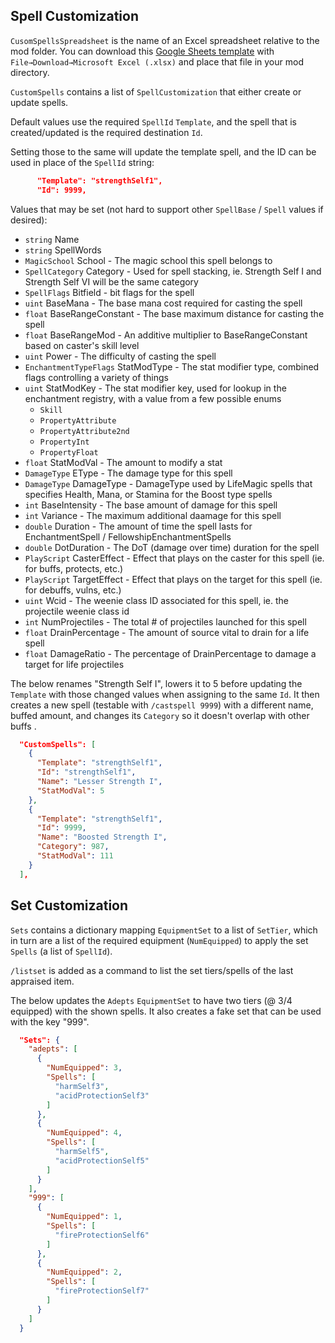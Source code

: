 ﻿## Spell Customization

`CusomSpellsSpreadsheet` is the name of an Excel spreadsheet relative to the mod folder.  You can download this [Google Sheets template](https://docs.google.com/spreadsheets/d/1Ya_oDlCZ-AJwV4qcXsZ3m15NqgSGOgtLlPAPuIn8bj0/edit?usp=sharing) with `File→Download→Microsoft Excel (.xlsx)` and place that file in your mod directory.



`CustomSpells` contains a list of `SpellCustomization` that either create or update spells.

Default values use the required `SpellId` `Template`, and the spell that is created/updated is the required destination `Id`.  



Setting those to the same will update the template spell, and the ID can be used in place of the `SpellId` string:

```json
      "Template": "strengthSelf1",
      "Id": 9999,
```



Values that may be set (not hard to support other `SpellBase` / `Spell` values if desired):

* `string` Name
* `string` SpellWords
* `MagicSchool` School -  The magic school this spell belongs to
* `SpellCategory` Category -  Used for spell stacking, ie. Strength Self I and Strength Self VI will be the same category
* `SpellFlags` Bitfield -  bit flags for the spell
* `uint` BaseMana -  The base mana cost required for casting the spell
* `float` BaseRangeConstant - The base maximum distance for casting the spell
* `float` BaseRangeMod -  An additive multiplier to BaseRangeConstant based on caster's skill level
* `uint` Power -  The difficulty of casting the spell
* `EnchantmentTypeFlags` StatModType -  The stat modifier type, combined flags controlling a variety of things
* `uint` StatModKey -  The stat modifier key, used for lookup in the enchantment registry, with a value from a few possible enums
  * `Skill`
  * `PropertyAttribute`
  * `PropertyAttribute2nd`
  * `PropertyInt`
  * `PropertyFloat`
* `float` StatModVal -  The amount to modify a stat
* `DamageType` EType -  The damage type for this spell
* `DamageType` DamageType -  DamageType used by LifeMagic spells that specifies Health, Mana, or Stamina for the Boost type spells
* `int` BaseIntensity -  The base amount of damage for this spell
* `int` Variance -  The maximum additional daamage for this spell
* `double` Duration -  The amount of time the spell lasts for EnchantmentSpell / FellowshipEnchantmentSpells
* `double` DotDuration -  The DoT (damage over time) duration for the spell
* `PlayScript` CasterEffect -  Effect that plays on the caster for this spell (ie. for buffs, protects, etc.)
* `PlayScript` TargetEffect -  Effect that plays on the target for this spell (ie. for debuffs, vulns, etc.)
* `uint` Wcid -  The weenie class ID associated for this spell, ie. the projectile weenie class id
* `int` NumProjectiles - The total # of projectiles launched for this spell
* `float` DrainPercentage - The amount of source vital to drain for a life spell
* `float` DamageRatio - The percentage of DrainPercentage to damage a target for life projectiles



The below renames "Strength Self I", lowers it to 5 before updating the `Template` with those changed values when assigning to the same `Id`.  It then creates a new spell (testable with `/castspell 9999`) with a different name, buffed amount, and changes its `Category` so it doesn't overlap with other buffs .

```json
  "CustomSpells": [
    {
      "Template": "strengthSelf1",
      "Id": "strengthSelf1",
      "Name": "Lesser Strength I",
      "StatModVal": 5
    },
    {
      "Template": "strengthSelf1",
      "Id": 9999,
      "Name": "Boosted Strength I",
      "Category": 987,
      "StatModVal": 111
    }
  ],
```



## Set Customization

`Sets` contains a dictionary mapping `EquipmentSet` to a list of `SetTier`, which in turn are a list of the required equipment (`NumEquipped`) to apply the set `Spells` (a list of `SpellId`).



`/listset` is added as a command to list the set tiers/spells of the last appraised item.



The below updates the `Adepts` `EquipmentSet` to have two tiers (@ 3/4 equipped) with the shown spells.  It also creates a fake set that can be used with the key "999".

```json
  "Sets": {
    "adepts": [
      {
        "NumEquipped": 3,
        "Spells": [
          "harmSelf3",
          "acidProtectionSelf3"
        ]
      },
      {
        "NumEquipped": 4,
        "Spells": [
          "harmSelf5",
          "acidProtectionSelf5"
        ]
      }
    ],
    "999": [
      {
        "NumEquipped": 1,
        "Spells": [
          "fireProtectionSelf6"
        ]
      },
      {
        "NumEquipped": 2,
        "Spells": [
          "fireProtectionSelf7"
        ]
      }
    ]
  }
```

